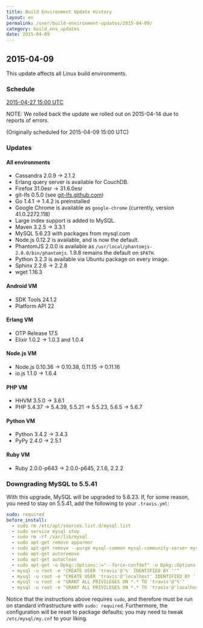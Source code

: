 ```yaml
---
title: Build Environment Update History
layout: en
permalink: /user/build-environment-updates/2015-04-09/
category: build_env_updates
date: 2015-04-09
---
```


## 2015-04-09

This update affects all Linux build environments.

### Schedule

[2015-04-27 15:00 UTC](http://everytimezone.com/#2015-4-27,180,cn3)

NOTE: We rolled back the update we rolled out on 2015-04-14
due to reports of errors.

(Originally scheduled for 2015-04-09 15:00 UTC)

### Updates

#### All environments

- Cassandra 2.0.9 → 2.1.2
- Erlang query server is available for CouchDB.
- Firefox 31.0esr → 31.6.0esr
- git-lfs 0.5.0 (see [git-lfs.github.com](https://git-lfs.github.com))
- Go 1.4.1 → 1.4.2 is preinstalled
- Google Chrome is available as `google-chrome` (currently, version 41.0.2272.118)
- Large index support is added to MySQL.
- Maven 3.2.5 → 3.3.1
- MySQL 5.6.23 with packages from mysql.com
- Node.js 0.12.2 is available, and is now the default.
- PhantomJS 2.0.0 is available as `/usr/local/phantomjs-2.0.0/bin/phantomjs`. 1.9.8 remains the default on `$PATH`.
- Python 3.2.3 is available via Ubuntu package on every image.
- Sphinx 2.2.6 → 2.2.8
- wget 1.16.3

#### Android VM

- SDK Tools 24.1.2
- Platform API 22

#### Erlang VM

- OTP Release 17.5
- Elixir 1.0.2 → 1.0.3 and 1.0.4

#### Node.js VM

- Node.js 0.10.36 → 0.10.38, 0.11.15 → 0.11.16
- io.js 1.1.0 → 1.6.4

#### PHP VM

- HHVM 3.5.0 → 3.6.1
- PHP 5.4.37 → 5.4.39, 5.5.21 → 5.5.23, 5.6.5 → 5.6.7

#### Python VM

- Python 3.4.2 → 3.4.3
- PyPy 2.4.0 → 2.5.1

#### Ruby VM

- Ruby 2.0.0-p643 → 2.0.0-p645, 2.1.6, 2.2.2

### Downgrading MySQL to 5.5.41

With this upgrade, MySQL will be upgraded to 5.6.23.
If, for some reason, you need to stay on 5.5.41, add the following to
your `.travis.yml`:

```yaml
sudo: required
before_install:
  - sudo rm /etc/apt/sources.list.d/mysql.list
  - sudo service mysql stop
  - sudo rm -rf /var/lib/mysql
  - sudo apt-get remove apparmor
  - sudo apt-get remove --purge mysql-common mysql-community-server mysql-community-client mysql-client libmysqlclient18 libmysqlclient-dev mysql-server
  - sudo apt-get autoremove
  - sudo apt-get autoclean
  - sudo apt-get -o Dpkg::Options::="--force-confdef" -o Dpkg::Options::="--force-confnew" install libmysqlclient-dev libmysqlclient18 mysql-client mysql-server
  - mysql -u root -e "CREATE USER 'travis'@'%' IDENTIFIED BY ''"
  - mysql -u root -e "CREATE USER 'travis'@'localhost' IDENTIFIED BY ''"
  - mysql -u root -e "GRANT ALL PRIVILEGES ON *.* TO 'travis'@'%'"
  - mysql -u root -e "GRANT ALL PRIVILEGES ON *.* TO 'travis'@'localhost'"
```

Notice that the instructions above requires `sudo`, and therefore must be
run on standard infrastructure with `sudo: required`.
Furthermore, the configuration will be reset to package defaults; you may
need to tweak `/etc/mysql/my.cnf` to your liking.
